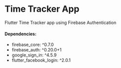 # Time Tracker App

<p>Flutter Time Tracker app using Firebase Authentication</p>

#### Dependencies:
* firebase_core: ^0.7.0
* firebase_auth: ^0.20.0+1
* google_sign_in: ^4.5.9
* flutter_facebook_login: ^2.0.1
